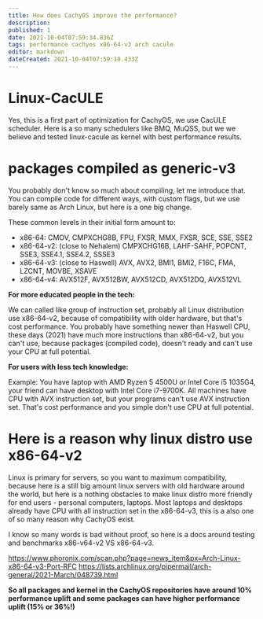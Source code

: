 ```yaml
---
title: How does CachyOS improve the performance?
description: 
published: 1
date: 2021-10-04T07:59:34.836Z
tags: performance cachyos x86-64-v3 arch cacule
editor: markdown
dateCreated: 2021-10-04T07:59:10.433Z
---
```


# Linux-CacULE

Yes, this is a first part of optimization for CachyOS, we use CacULE scheduler. Here is a so many schedulers like BMQ, MuQSS, but we we believe and tested linux-cacule as kernel with best performance results.

# packages compiled as generic-v3

You probably don't know so much about compiling, let me introduce that. You can compile code for different ways, with custom flags, but we use barely same as Arch Linux, but here is a one big change.

These common levels in their initial form amount to: 
- x86-64: CMOV, CMPXCHG8B, FPU, FXSR, MMX, FXSR, SCE, SSE, SSE2 
- x86-64-v2: (close to Nehalem) CMPXCHG16B, LAHF-SAHF, POPCNT, SSE3, SSE4.1, SSE4.2, SSSE3 
- x86-64-v3: (close to Haswell) AVX, AVX2, BMI1, BMI2, F16C, FMA, LZCNT, MOVBE, XSAVE 
- x86-64-v4: AVX512F, AVX512BW, AVX512CD, AVX512DQ, AVX512VL

**For more educated people in the tech:**

 We can called like group of instruction set, probably all Linux distribution use x86-64-v2, because of compatibility with older hardware, but that's cost performance. You probably have something newer than Haswell CPU, these days (2021) have much more instructions than x86-64-v2, but you can't use, because packages (compiled code), doesn't ready and can't use your CPU at full potential.

**For users with less tech knowledge:** 

Example: You have laptop with AMD Ryzen 5 4500U or Intel Core i5 1035G4, your friend can have desktop with Intel Core i7-9700K. All machines have CPU with AVX instruction set, but your programs can't use AVX instruction set. That's cost performance and you simple don't use CPU at full potential.

# Here is a reason why linux distro use x86-64-v2

Linux is primary for servers, so you want to maximum compatibility, because here is a still big amount linux servers with old hardware around the world, but here is a nothing obstacles to make linux distro more friendly for end users - personal computers, laptops. Most laptops and desktops already have CPU with all instruction set in the x86-64-v3, this is a also one of so many reason why CachyOS exist.

I know so many words is bad without proof, so here is a docs around testing and benchmarks x86-v64-v2 VS x86-64-v3.

<https://www.phoronix.com/scan.php?page=news_item&px=Arch-Linux-x86-64-v3-Port-RFC> <https://lists.archlinux.org/pipermail/arch-general/2021-March/048739.html>

**So all packages and kernel in the CachyOS repositories have around 10% performance uplift and some packages can have higher performance uplift (15% or 36%!)**

